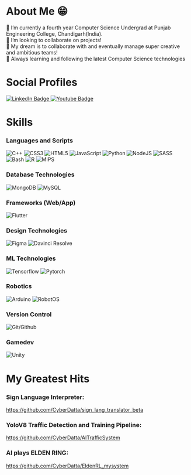 # About Me 😁
🔭 I’m currently a fourth year Computer Science Undergrad at Punjab Engineering College, Chandigarh(India).
<br>
👯 I’m looking to collaborate on projects!
<br>
🤝 My dream is to collaborate with and eventually manage super creative and ambitious teams!
<br>
🎈 Always learning and following the latest Computer Science technologies
# Social Profiles 
<div id="badges_social_profiles">
  <a href="https://www.linkedin.com/in/dhruv-datta-516274200/">
  <img src="https://img.shields.io/badge/LinkedIn-blue?style=for-the-badge&logo=linkedin&logoColor=white" alt="LinkedIn Badge">
  </a>
  <a href="https://www.youtube.com/@cyberdatta">
  <img src="https://img.shields.io/badge/YouTube-FF0000?style=for-the-badge&logo=youtube&logoColor=white" alt="Youtube Badge">
  </a>
  
</div>

# Skills

### Languages and Scripts
![C++](https://img.shields.io/badge/c/c++-%2300599C.svg?style=for-the-badge&logo=c%2B%2B&logoColor=white) ![CSS3](https://img.shields.io/badge/css3-%231572B6.svg?style=for-the-badge&logo=css3&logoColor=white) 
![HTML5](https://img.shields.io/badge/html5-%23E34F26.svg?style=for-the-badge&logo=html5&logoColor=white) ![JavaScript](https://img.shields.io/badge/javascript-%23323330.svg?style=for-the-badge&logo=javascript&logoColor=%23F7DF1E) ![Python](https://img.shields.io/badge/python-3670A0?style=for-the-badge&logo=python&logoColor=ffdd54) ![NodeJS](https://img.shields.io/badge/node.js-6DA55F?style=for-the-badge&logo=node.js&logoColor=white) ![SASS](https://img.shields.io/badge/SASS-hotpink.svg?style=for-the-badge&logo=SASS&logoColor=white) ![Bash](https://img.shields.io/badge/Bash-4eaa25?style=for-the-badge&logo=gnubash&logoColor=white) ![R](https://img.shields.io/badge/R-276dc3?style=for-the-badge&logo=r&logoColor=white) ![MIPS](https://img.shields.io/badge/MIPS_Assembly-000000?style=for-the-badge) 

### Database Technologies
![MongoDB](https://img.shields.io/badge/MongoDB-%234ea94b.svg?style=for-the-badge&logo=mongodb&logoColor=white) ![MySQL](https://img.shields.io/badge/mysql-%2300f.svg?style=for-the-badge&logo=mysql&logoColor=white)

### Frameworks (Web/App)
![Flutter](https://img.shields.io/badge/Flutter-02569B?style=for-the-badge&logo=flutter&logoColor=violet) 

### Design Technologies 
![Figma](https://img.shields.io/badge/Figma-F24E1E?style=for-the-badge&logo=figma&logoColor=white) ![Davinci Resolve](https://img.shields.io/badge/davinciresolve-233A51?style=for-the-badge&logo=davinciresolve&logoColor=cyan)

### ML Technologies
![Tensorflow](https://img.shields.io/badge/Tensorflow-FF6F00?style=for-the-badge&logo=tensorflow&logoColor=white) ![Pytorch](https://img.shields.io/badge/Pytorch-EE4C2C?style=for-the-badge&logo=pytorch&logoColor=green) 

### Robotics
![Arduino](https://img.shields.io/badge/Arduino-00979D?style=for-the-badge&logo=arduino&logoColor=white) ![RobotOS](https://img.shields.io/badge/RobotOS-00B0D8?style=for-the-badge&logo=RobotOS&logoColor=grey) 

### Version Control
![Git/Github](https://img.shields.io/badge/Git/Github-181717?style=for-the-badge&logo=github&logoColor=white)

### Gamedev
![Unity](https://img.shields.io/badge/Unity-808080?style=for-the-badge&logo=unity&logoColor=black) 

# My Greatest Hits
### Sign Language Interpreter:
https://github.com/CyberDatta/sign_lang_translator_beta

### YoloV8 Traffic Detection and Training Pipeline:
https://github.com/CyberDatta/AITrafficSystem

### AI plays ELDEN RING: 
https://github.com/CyberDatta/EldenRL_mysystem

<!---
CyberDatta/CyberDatta is a ✨ special ✨ repository because its `README.md` (this file) appears on your GitHub profile.
You can click the Preview link to take a look at your changes.
--->

